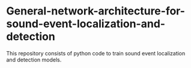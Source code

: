 # General-network-architecture-for-sound-event-localization-and-detection
This repository consists of python code to train sound event localization and detection models.
